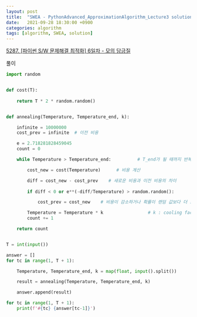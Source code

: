 ```yaml
---
layout: post
title:  "SWEA - PythonAdvanced_ApproximationAlgorithm_Lecture3 solution"
date:   2021-09-28 18:30:00 +0900
categories: algorithm
tags: [algorithm, SWEA, solution]
---
```

[5287. [파이썬 S/W 문제해결 최적화] 6일차 - 모의 담금질](https://swexpertacademy.com/main/learn/course/subjectDetail.do?courseId=AVuPDYSqAAbw5UW6&subjectId=AWUYOo4K3KgDFAVT)

풀이

```python
import random


def cost(T):
    
    return T * 2 * random.random()


def annealing(Temperature, Temperature_end, k):

    infinite = 10000000
    cost_prev = infinite  # 이전 비용

    e = 2.718281828459045
    count = 0

    while Temperature > Temperature_end:          # T_end가 될 때까지 반복

        cost_new = cost(Temperature)      # 비용 계산

        diff = cost_new - cost_prev    # 새로운 비용과 이전 비용의 차이
        
        if diff < 0 or e**(-diff/Temperature) > random.random():

            cost_prev = cost_new    # 비용이 감소하거나 확률이 랜덤 값보다 더 크면 비용 갱신

        Temperature = Temperature * k                 # k : cooling factor
        count += 1

    return count


T = int(input())

answer = []
for tc in range(1, T + 1):

    Temperature, Temperature_end, k = map(float, input().split())

    result = annealing(Temperature, Temperature_end, k)

    answer.append(result)

for tc in range(1, T + 1):
    print(f'#{tc} {answer[tc-1]}')
```

